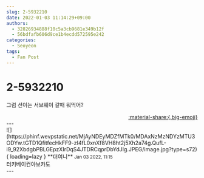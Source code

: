 ```yaml
---
slug: 2-5932210
date: 2022-01-03 11:14:29+09:00
authors:
  - 32826934888f10c5a3cb9681e349b12f
  - 56bdfafb606d9ce1b4ecdd572595e242
categories:
  - Seoyeon
tags:
  - Fan Post
---
```


# 2-5932210

<div class="post-container" markdown="1">
<div class="content-container md-sidebar__scrollwrap" markdown="1">

그럼 션이는 서브웨이 갈때 뭐먹어?

</div>
</div>

<div style="text-align: right;" markdown="1">
<a href="https://weverse.io/fromis9/fanpost/2-5932210" style="text-align: right;">:material-share:{.big-emoji}</a>
</div>
---

<div class="comments-container md-sidebar__scrollwrap" markdown="1">
<div class="comment" markdown="1">
<div class='id-container' markdown="1">
![](https://phinf.wevpstatic.net/MjAyNDEyMDZfMTk0/MDAxNzMzNDYzMTU3ODYw.tGTD1QfitfecHkFF9-zI4fL0xnXf8VH8ht2j5Xh2a74g.QufL-i9_92XbdgbPBLGEpzXIrDqS4JTDRCqprDbYdJIg.JPEG/image.jpg?type=s72){ loading=lazy }
**<span class="artist">더여니</span>** <small>Jan 03 2022, 11:15</small><br>
</div>
<div class='comment-body' markdown="1">
터키베이컨아보카도
</div>
</div>
</div>
---
